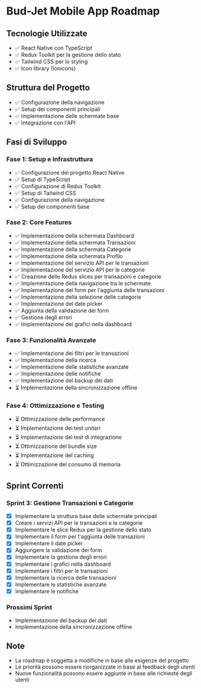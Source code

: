 # Bud-Jet Mobile App Roadmap

## Tecnologie Utilizzate

- ✅ React Native con TypeScript
- ✅ Redux Toolkit per la gestione dello stato
- ✅ Tailwind CSS per lo styling
- ✅ Icon library (Ionicons)

## Struttura del Progetto

- ✅ Configurazione della navigazione
- ✅ Setup dei componenti principali
- ✅ Implementazione delle schermate base
- ✅ Integrazione con l'API

## Fasi di Sviluppo

### Fase 1: Setup e Infrastruttura

- ✅ Configurazione del progetto React Native
- ✅ Setup di TypeScript
- ✅ Configurazione di Redux Toolkit
- ✅ Setup di Tailwind CSS
- ✅ Configurazione della navigazione
- ✅ Setup dei componenti base

### Fase 2: Core Features

- ✅ Implementazione della schermata Dashboard
- ✅ Implementazione della schermata Transazioni
- ✅ Implementazione della schermata Categorie
- ✅ Implementazione della schermata Profilo
- ✅ Implementazione del servizio API per le transazioni
- ✅ Implementazione del servizio API per le categorie
- ✅ Creazione delle Redux slices per transazioni e categorie
- ✅ Implementazione della navigazione tra le schermate
- ✅ Implementazione del form per l'aggiunta delle transazioni
- ✅ Implementazione della selezione delle categorie
- ✅ Implementazione del date picker
- ✅ Aggiunta della validazione dei form
- ✅ Gestione degli errori
- ✅ Implementazione dei grafici nella dashboard

### Fase 3: Funzionalità Avanzate

- ✅ Implementazione dei filtri per le transazioni
- ✅ Implementazione della ricerca
- ✅ Implementazione delle statistiche avanzate
- ✅ Implementazione delle notifiche
- ✅ Implementazione del backup dei dati
- ⏳ Implementazione della sincronizzazione offline

### Fase 4: Ottimizzazione e Testing

- ⏳ Ottimizzazione delle performance
- ⏳ Implementazione dei test unitari
- ⏳ Implementazione dei test di integrazione
- ⏳ Ottimizzazione del bundle size
- ⏳ Implementazione del caching
- ⏳ Ottimizzazione del consumo di memoria

## Sprint Correnti

### Sprint 3: Gestione Transazioni e Categorie

- [x] Implementare la struttura base delle schermate principali
- [x] Creare i servizi API per le transazioni e le categorie
- [x] Implementare le slice Redux per la gestione dello stato
- [x] Implementare il form per l'aggiunta delle transazioni
- [x] Implementare il date picker
- [x] Aggiungere la validazione dei form
- [x] Implementare la gestione degli errori
- [x] Implementare i grafici nella dashboard
- [x] Implementare i filtri per le transazioni
- [x] Implementare la ricerca delle transazioni
- [x] Implementare le statistiche avanzate
- [x] Implementare le notifiche

### Prossimi Sprint

- Implementazione del backup dei dati
- Implementazione della sincronizzazione offline

## Note

- La roadmap è soggetta a modifiche in base alle esigenze del progetto
- Le priorità possono essere riorganizzate in base al feedback degli utenti
- Nuove funzionalità possono essere aggiunte in base alle richieste degli utenti
